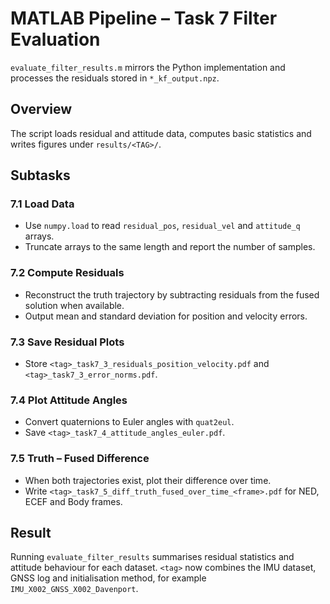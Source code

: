 # MATLAB Pipeline – Task 7 Filter Evaluation

`evaluate_filter_results.m` mirrors the Python implementation and processes the residuals stored in `*_kf_output.npz`.

## Overview

The script loads residual and attitude data, computes basic statistics and writes figures under ``results/<TAG>/``.

## Subtasks

### 7.1 Load Data
- Use `numpy.load` to read `residual_pos`, `residual_vel` and `attitude_q` arrays.
- Truncate arrays to the same length and report the number of samples.

### 7.2 Compute Residuals
- Reconstruct the truth trajectory by subtracting residuals from the fused solution when available.
- Output mean and standard deviation for position and velocity errors.

### 7.3 Save Residual Plots
- Store `<tag>_task7_3_residuals_position_velocity.pdf` and `<tag>_task7_3_error_norms.pdf`.

### 7.4 Plot Attitude Angles
- Convert quaternions to Euler angles with `quat2eul`.
- Save `<tag>_task7_4_attitude_angles_euler.pdf`.

### 7.5 Truth – Fused Difference
- When both trajectories exist, plot their difference over time.
- Write `<tag>_task7_5_diff_truth_fused_over_time_<frame>.pdf` for NED, ECEF and Body frames.

## Result

Running `evaluate_filter_results` summarises residual statistics and attitude behaviour for each dataset. `<tag>` now combines the IMU dataset, GNSS log and initialisation method, for example `IMU_X002_GNSS_X002_Davenport`.
